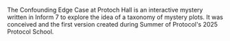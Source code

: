 The Confounding Edge Case at Protoch Hall is an interactive mystery written in Inform 7 to explore the idea of a taxonomy of mystery plots.
It was conceived and the first version created during Summer of Protocol's 2025 Protocol School.
